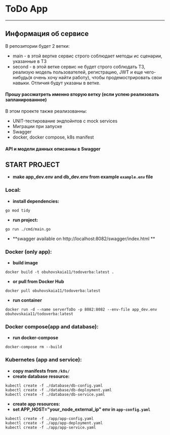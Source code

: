 # ToDo App

---

## Информация об сервисе
В репозитории будет 2 ветки:
 - main - в этой вертке сервис строго соблюдает методы ис сценарии, указанные в ТЗ
 - second - в этой ветке сервис не будет строго соблюдать ТЗ,
реализую модель пользователей, регистрацию, JWT и еще чего-нибудь(я очень хочу найти работу),
чтобы продемострировать свои навыки.
Отличия будут указаны в ветке. 

#### Прошу рассматреть именно вторую ветку (если успею реализовать запланированное)

В этом проекте также реализованны:
- UNIT-тестирование эндпойнтов с mock services
- Миграции при запуске
- Swagger
- docker, docker compose, k8s manifest

#### API и модели данных описанны в Swagger

## START PROJECT
- **make app_dev.env and db_dev.env from example `example.env` file**

### Local:
- **install dependencies:**
```
go mod tidy
```
- **run project:**
```
go run ./cmd/main.go 
```
- **swagger available on http://localhost:8082/swagger/index.html **

### Docker (only app):
- **build image**
```
docker build -t obuhovskaia11/todoverba:latest .
```
- **or pull from Docker Hub**
```
docker pull obuhovskaia11/todoverba:latest
```
- **run container**
```
docker run -d --name serverToDo -p 8082:8082 --env-file app_dev.env obuhovskaia11/todoverba:latest
```

### Docker compose(app and database):
- **run docker-compose**
```
docker-compose rm --build
```

### Kubernetes (app and service):

- **copy manifests from `/k8s/`**
- **create database resource:**
```
kubectl create -f ./database/db-config.yaml
kubectl create -f ./database/db-deployment.yaml
kubectl create -f ./database/db-service.yaml
```
- **create app resources:**
- **set APP_HOST="your_node_external_ip" env in `app-config.yaml`**
```
kubectl create -f ./app/app-config.yaml
kubectl create -f ./app/app-deployment.yaml
kubectl create -f ./app/app-service.yaml
```